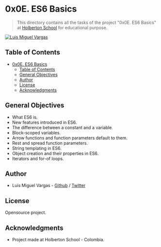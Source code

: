 # 0x0E. ES6 Basics

> This directory contains all the tasks of the project "0x0E. ES6 Basics" at [Holberton School](https://www.holbertonschool.com "Holberton School.") for educational purpose.

[![Luis Miguel Vargas](https://img.shields.io/twitter/url?style=social&url=https%3A%2F%2Ftwitter.com%2Fluismvargasg1)](https://twitter.com/luismvargasg1)

## Table of Contents

- [0x0E. ES6 Basics](#0x0e-es6-basics)
  - [Table of Contents](#table-of-contents)
  - [General Objectives](#general-objectives)
  - [Author](#author)
  - [License](#license)
  - [Acknowledgments](#acknowledgments)

## General Objectives

- What ES6 is.
- New features introduced in ES6.
- The difference between a constant and a variable.
- Block-scoped variables.
- Arrow functions and function parameters default to them.
- Rest and spread function parameters.
- String templating in ES6.
- Object creation and their properties in ES6.
- Iterators and for-of loops.

## Author

- Luis Miguel Vargas - [Github](https://github.com/luismvargasg) / [Twitter](https://twitter.com/luismvargasg1)

## License

Opensource project.

## Acknowledgments

- Project made at Holberton School - Colombia.